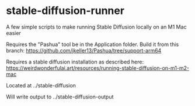 # stable-diffusion-runner
A few simple scripts to make running Stable Diffusion locally on an M1 Mac easier

Requires the "Pashua" tool be in the Application folder.
Build it from this branch: https://github.com/jkeller13/Pashua/tree/support-arm64

Requires a stable diffusion installation as described here: https://weirdwonderfulai.art/resources/running-stable-diffusion-on-m1-m2-mac

Located at ../stable-diffusion

Will write output to ../stable-diffusion-output
